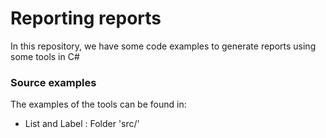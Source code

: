 # Reporting reports #

In this repository,  we have some code examples to generate reports using some tools in C#


### Source examples ###

The examples of the tools can be found in:

* List and Label : Folder 'src/'